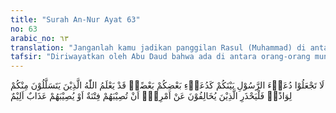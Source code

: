 ```yaml
---
title: "Surah An-Nur Ayat 63"
no: 63
arabic_no: ٦٣
translation: "Janganlah kamu jadikan panggilan Rasul (Muhammad) di antara kamu seperti panggilan sebagian kamu kepada sebagian (yang lain). Sungguh, Allah mengetahui orang-orang yang keluar (secara) sembunyi-sembunyi di antara kamu dengan berlindung (kepada kawannya), maka hendaklah orang-orang yang menyalahi perintah Rasul-Nya takut akan mendapat cobaan atau ditimpa azab yang pedih."
tafsir: "Diriwayatkan oleh Abu Daud bahwa ada di antara orang-orang munafik yang merasa tidak senang mendengarkan khutbah. Apalagi dilihatnya ada seorang muslim meminta izin keluar dan diberi izin oleh Rasulullah, dia pun ikut saja keluar bersama orang yang telah mendapat izin itu dengan berlindung kepadanya. Maka turunlah ayat ini.\n\nKemudian sebagai penghormatan kepada Rasulullah, seorang muslim dilarang oleh Allah memanggil Rasulullah dengan menyebut namanya saja seperti yang biasa dilakukan oleh orang-orang Arab antara sesama mereka. Maka tidak boleh seorang muslim memanggilnya \"hai Muhammad \" atau \"hai ayah si Qasim.\" Dan sebagai adab dan sopan santun kepada Rasulullah hendaklah beliau dipanggil sesuai dengan jabatan yang dikaruniakan Allah kepadanya yaitu Rasul Allah atau Nabi Allah. Kemudian Allah mengancam orang-orang yang keluar dari suatu pertemuan bersama Nabi dengan cara sembunyi-sembunyi karena takut akan dilihat orang. Perbuatan semacam ini walaupun tidak diketahui oleh Nabi, tetapi Allah mengetahuinya dan mengetahui sebab-sebab yang mendorong mereka meninggalkan pertemuan itu. \n\nAllah memberi peringatan kepada orang-orang semacam itu yang suka melanggar perintah, bahwa mereka akan mendapat musibah atau siksa yang pedih. Meskipun di dunia mereka tidak ditimpa musibah apapun tetapi di akhirat mereka akan masuk neraka dan itulah seburuk-buruknya kesudahan."
---
```

لَا تَجْعَلُوْا دُعَاۤءَ الرَّسُوْلِ بَيْنَكُمْ كَدُعَاۤءِ بَعْضِكُمْ بَعْضًاۗ قَدْ يَعْلَمُ اللّٰهُ الَّذِيْنَ يَتَسَلَّلُوْنَ مِنْكُمْ لِوَاذًاۚ فَلْيَحْذَرِ الَّذِيْنَ يُخَالِفُوْنَ عَنْ اَمْرِهٖٓ اَنْ تُصِيْبَهُمْ فِتْنَةٌ اَوْ يُصِيْبَهُمْ عَذَابٌ اَلِيْمٌ 